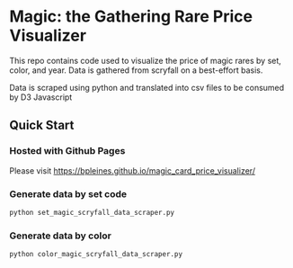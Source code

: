 # Magic: the Gathering Rare Price Visualizer

This repo contains code used to visualize the price of magic rares by set, color, and year. Data is gathered from scryfall on a best-effort basis.

Data is scraped using python and translated into csv files to be consumed by D3 Javascript

## Quick Start

### Hosted with Github Pages

Please visit https://bpleines.github.io/magic_card_price_visualizer/

### Generate data by set code

```sh
python set_magic_scryfall_data_scraper.py
```

### Generate data by color

```sh
python color_magic_scryfall_data_scraper.py
```

